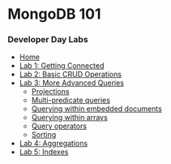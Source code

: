 <h1>MongoDB 101</h1> 
<h3>Developer Day Labs</h3>

* [Home](/)
* [Lab 1: Getting Connected](lab1/)
* [Lab 2: Basic CRUD Operations](lab2/)
* [Lab 3: More Advanced Queries](lab3/)
  * [Projections](lab3/lab3-1)
  * [Multi-predicate queries](lab3/lab3-2)
  * [Querying within embedded documents](lab3/lab3-3)
  * [Querying within arrays](lab3/lab3-4)
  * [Query operators](lab3/lab3-5)
  * [Sorting](lab3/lab3-6)
* [Lab 4: Aggregations](lab4/)
* [Lab 5: Indexes](lab5/)